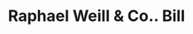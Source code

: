 ---
doi: 10.7916/D8RF761X
date_other: '1890'
date_other_textual: 1890-1899
form: printed ephemera
genre:
- Invoices
name:
- Raphael Weill & Co.
object_in_context_url: https://biggert.cul.columbia.edu/items/view/ave_biggert_00037
subject_hierarchical_geographic:
- San Francisco, California, United States
subject_name:
- Raphael Weill & Co.
title: Raphael Weill & Co.. Bill
sort_title: Raphael Weill & Co.. Bill
call_number: ave_biggert_00037
coordinates:
- 37.78333333333333,-122.41666666666667
pid: ave_biggert_00037
identifiers: ave_biggert_00037
thumbnail: https://derivativo-2.library.columbia.edu/iiif/2/ldpd:342787/full/!256,256/0/native.jpg
permalink: /biggert/ave_biggert_00037/
layout: iiif-image-page
---